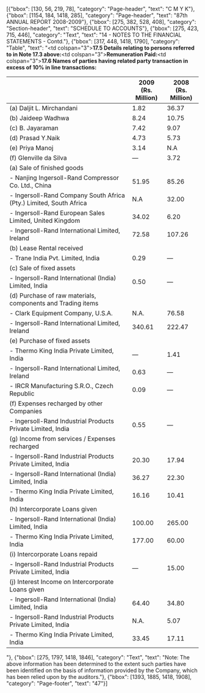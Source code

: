 [{"bbox": [130, 56, 219, 78], "category": "Page-header", "text": "C M Y K"}, {"bbox": [1154, 184, 1418, 285], "category": "Page-header", "text": "87th ANNUAL REPORT 2008-2009"}, {"bbox": [275, 382, 528, 408], "category": "Section-header", "text": "SCHEDULE TO ACCOUNTS"}, {"bbox": [275, 423, 715, 446], "category": "Text", "text": "14 - NOTES TO THE FINANCIAL STATEMENTS - Contd."}, {"bbox": [317, 448, 1418, 1790], "category": "Table", "text": "<table><thead><tr><th></th><th>2009<br>(Rs. Million)</th><th>2008<br>(Rs. Million)</th></tr></thead><tbody><tr><td colspan=\"3\"><strong>17.5 Details relating to persons referred to in Note 17.3 above:</strong></td></tr><tr><td colspan=\"3\"><strong>Remuneration Paid:</strong></td></tr><tr><td>(a) Daljit L. Mirchandani</td><td>1.82</td><td>36.37</td></tr><tr><td>(b) Jaideep Wadhwa</td><td>8.24</td><td>10.75</td></tr><tr><td>(c) B. Jayaraman</td><td>7.42</td><td>9.07</td></tr><tr><td>(d) Prasad Y.Naik</td><td>4.73</td><td>5.73</td></tr><tr><td>(e) Priya Manoj</td><td>3.14</td><td>N.A</td></tr><tr><td>(f) Glenville da Silva</td><td>—</td><td>3.72</td></tr><tr><td colspan=\"3\"><strong>17.6 Names of parties having related party transaction in excess of 10% in line transactions:</strong></td></tr><tr><td>(a) Sale of finished goods</td><td></td><td></td></tr><tr><td>- Nanjing Ingersoll-Rand Compressor Co. Ltd., China</td><td>51.95</td><td>85.26</td></tr><tr><td>- Ingersoll-Rand Company South Africa (Pty.) Limited, South Africa</td><td>N.A</td><td>32.00</td></tr><tr><td>- Ingersoll-Rand European Sales Limited, United Kingdom</td><td>34.02</td><td>6.20</td></tr><tr><td>- Ingersoll-Rand International Limited, Ireland</td><td>72.58</td><td>107.26</td></tr><tr><td>(b) Lease Rental received</td><td></td><td></td></tr><tr><td>- Trane India Pvt. Limited, India</td><td>0.29</td><td>—</td></tr><tr><td>(c) Sale of fixed assets</td><td></td><td></td></tr><tr><td>- Ingersoll-Rand International (India) Limited, India</td><td>0.50</td><td>—</td></tr><tr><td>(d) Purchase of raw materials, components and Trading items</td><td></td><td></td></tr><tr><td>- Clark Equipment Company, U.S.A.</td><td>N.A.</td><td>76.58</td></tr><tr><td>- Ingersoll-Rand International Limited, Ireland</td><td>340.61</td><td>222.47</td></tr><tr><td>(e) Purchase of fixed assets</td><td></td><td></td></tr><tr><td>- Thermo King India Private Limited, India</td><td>—</td><td>1.41</td></tr><tr><td>- Ingersoll-Rand International Limited, Ireland</td><td>0.63</td><td>—</td></tr><tr><td>- IRCR Manufacturing S.R.O., Czech Republic</td><td>0.09</td><td>—</td></tr><tr><td>(f) Expenses recharged by other Companies</td><td></td><td></td></tr><tr><td>- Ingersoll-Rand Industrial Products Private Limited, India</td><td>0.55</td><td>—</td></tr><tr><td>(g) Income from services / Expenses recharged</td><td></td><td></td></tr><tr><td>- Ingersoll-Rand Industrial Products Private Limited, India</td><td>20.30</td><td>17.94</td></tr><tr><td>- Ingersoll-Rand International (India) Limited, India</td><td>36.27</td><td>22.30</td></tr><tr><td>- Thermo King India Private Limited, India</td><td>16.16</td><td>10.41</td></tr><tr><td>(h) Intercorporate Loans given</td><td></td><td></td></tr><tr><td>- Ingersoll-Rand International (India) Limited, India</td><td>100.00</td><td>265.00</td></tr><tr><td>- Thermo King India Private Limited, India</td><td>177.00</td><td>60.00</td></tr><tr><td>(i) Intercorporate Loans repaid</td><td></td><td></td></tr><tr><td>- Ingersoll-Rand Industrial Products Private Limited, India</td><td>—</td><td>15.00</td></tr><tr><td>(j) Interest Income on Intercorporate Loans given</td><td></td><td></td></tr><tr><td>- Ingersoll-Rand International (India) Limited, India</td><td>64.40</td><td>34.80</td></tr><tr><td>- Ingersoll-Rand Industrial Products Private Limited, India</td><td>N.A.</td><td>5.07</td></tr><tr><td>- Thermo King India Private Limited, India</td><td>33.45</td><td>17.11</td></tr></tbody></table>"}, {"bbox": [275, 1797, 1418, 1846], "category": "Text", "text": "Note: The above information has been determined to the extent such parties have been identified on the basis of information provided by the Company, which has been relied upon by the auditors."}, {"bbox": [1393, 1885, 1418, 1908], "category": "Page-footer", "text": "47"}]